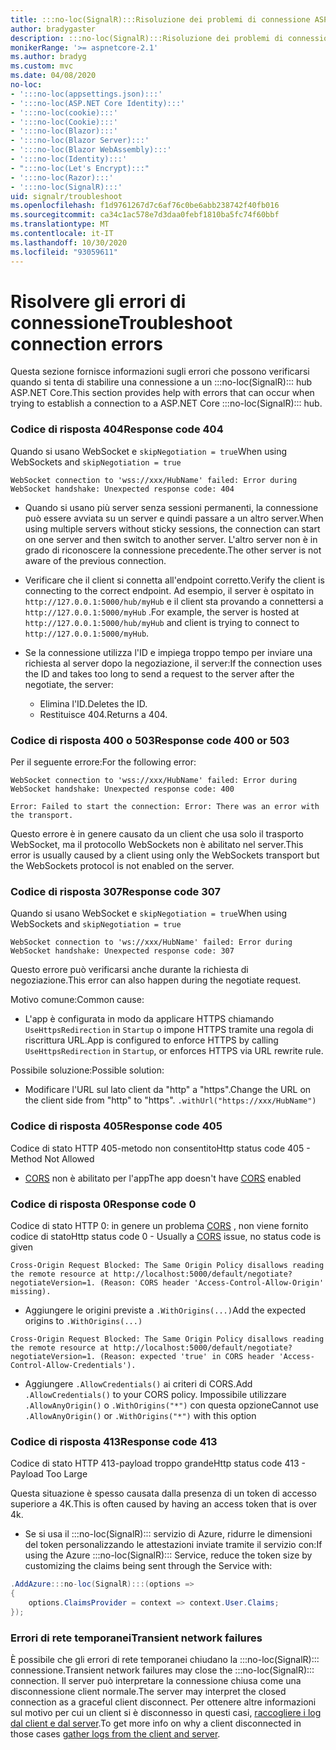 ```yaml
---
title: :::no-loc(SignalR):::Risoluzione dei problemi di connessione ASP.NET Core
author: bradygaster
description: :::no-loc(SignalR):::Risoluzione dei problemi di connessione ASP.NET Core.
monikerRange: '>= aspnetcore-2.1'
ms.author: bradyg
ms.custom: mvc
ms.date: 04/08/2020
no-loc:
- ':::no-loc(appsettings.json):::'
- ':::no-loc(ASP.NET Core Identity):::'
- ':::no-loc(cookie):::'
- ':::no-loc(Cookie):::'
- ':::no-loc(Blazor):::'
- ':::no-loc(Blazor Server):::'
- ':::no-loc(Blazor WebAssembly):::'
- ':::no-loc(Identity):::'
- ":::no-loc(Let's Encrypt):::"
- ':::no-loc(Razor):::'
- ':::no-loc(SignalR):::'
uid: signalr/troubleshoot
ms.openlocfilehash: f1d9761267d7c6af76c0be6abb238742f40fb016
ms.sourcegitcommit: ca34c1ac578e7d3daa0febf1810ba5fc74f60bbf
ms.translationtype: MT
ms.contentlocale: it-IT
ms.lasthandoff: 10/30/2020
ms.locfileid: "93059611"
---
```

# <a name="troubleshoot-connection-errors"></a><span data-ttu-id="cc24b-103">Risolvere gli errori di connessione</span><span class="sxs-lookup"><span data-stu-id="cc24b-103">Troubleshoot connection errors</span></span>

<span data-ttu-id="cc24b-104">Questa sezione fornisce informazioni sugli errori che possono verificarsi quando si tenta di stabilire una connessione a un :::no-loc(SignalR)::: hub ASP.NET Core.</span><span class="sxs-lookup"><span data-stu-id="cc24b-104">This section provides help with errors that can occur when trying to establish a connection to a ASP.NET Core :::no-loc(SignalR)::: hub.</span></span>

### <a name="response-code-404"></a><span data-ttu-id="cc24b-105">Codice di risposta 404</span><span class="sxs-lookup"><span data-stu-id="cc24b-105">Response code 404</span></span>

<span data-ttu-id="cc24b-106">Quando si usano WebSocket e `skipNegotiation = true`</span><span class="sxs-lookup"><span data-stu-id="cc24b-106">When using WebSockets and `skipNegotiation = true`</span></span>
```log
WebSocket connection to 'wss://xxx/HubName' failed: Error during WebSocket handshake: Unexpected response code: 404
```

* <span data-ttu-id="cc24b-107">Quando si usano più server senza sessioni permanenti, la connessione può essere avviata su un server e quindi passare a un altro server.</span><span class="sxs-lookup"><span data-stu-id="cc24b-107">When using multiple servers without sticky sessions, the connection can start on one server and then switch to another server.</span></span> <span data-ttu-id="cc24b-108">L'altro server non è in grado di riconoscere la connessione precedente.</span><span class="sxs-lookup"><span data-stu-id="cc24b-108">The other server is not aware of the previous connection.</span></span>
* <span data-ttu-id="cc24b-109">Verificare che il client si connetta all'endpoint corretto.</span><span class="sxs-lookup"><span data-stu-id="cc24b-109">Verify the client is connecting to the correct endpoint.</span></span> <span data-ttu-id="cc24b-110">Ad esempio, il server è ospitato in `http://127.0.0.1:5000/hub/myHub` e il client sta provando a connettersi a `http://127.0.0.1:5000/myHub` .</span><span class="sxs-lookup"><span data-stu-id="cc24b-110">For example, the server is hosted at `http://127.0.0.1:5000/hub/myHub` and client is trying to connect to `http://127.0.0.1:5000/myHub`.</span></span>
* <span data-ttu-id="cc24b-111">Se la connessione utilizza l'ID e impiega troppo tempo per inviare una richiesta al server dopo la negoziazione, il server:</span><span class="sxs-lookup"><span data-stu-id="cc24b-111">If the connection uses the ID and takes too long to send a request to the server after the negotiate, the server:</span></span>

  * <span data-ttu-id="cc24b-112">Elimina l'ID.</span><span class="sxs-lookup"><span data-stu-id="cc24b-112">Deletes the ID.</span></span>
  * <span data-ttu-id="cc24b-113">Restituisce 404.</span><span class="sxs-lookup"><span data-stu-id="cc24b-113">Returns a 404.</span></span>

### <a name="response-code-400-or-503"></a><span data-ttu-id="cc24b-114">Codice di risposta 400 o 503</span><span class="sxs-lookup"><span data-stu-id="cc24b-114">Response code 400 or 503</span></span>

<span data-ttu-id="cc24b-115">Per il seguente errore:</span><span class="sxs-lookup"><span data-stu-id="cc24b-115">For the following error:</span></span>

```log
WebSocket connection to 'wss://xxx/HubName' failed: Error during WebSocket handshake: Unexpected response code: 400

Error: Failed to start the connection: Error: There was an error with the transport.
```

<span data-ttu-id="cc24b-116">Questo errore è in genere causato da un client che usa solo il trasporto WebSocket, ma il protocollo WebSockets non è abilitato nel server.</span><span class="sxs-lookup"><span data-stu-id="cc24b-116">This error is usually caused by a client using only the WebSockets transport but the WebSockets protocol is not enabled on the server.</span></span>

### <a name="response-code-307"></a><span data-ttu-id="cc24b-117">Codice di risposta 307</span><span class="sxs-lookup"><span data-stu-id="cc24b-117">Response code 307</span></span>

<span data-ttu-id="cc24b-118">Quando si usano WebSocket e `skipNegotiation = true`</span><span class="sxs-lookup"><span data-stu-id="cc24b-118">When using WebSockets and `skipNegotiation = true`</span></span>
```log
WebSocket connection to 'ws://xxx/HubName' failed: Error during WebSocket handshake: Unexpected response code: 307
```

<span data-ttu-id="cc24b-119">Questo errore può verificarsi anche durante la richiesta di negoziazione.</span><span class="sxs-lookup"><span data-stu-id="cc24b-119">This error can also happen during the negotiate request.</span></span>

<span data-ttu-id="cc24b-120">Motivo comune:</span><span class="sxs-lookup"><span data-stu-id="cc24b-120">Common cause:</span></span>
* <span data-ttu-id="cc24b-121">L'app è configurata in modo da applicare HTTPS chiamando `UseHttpsRedirection` in `Startup` o impone HTTPS tramite una regola di riscrittura URL.</span><span class="sxs-lookup"><span data-stu-id="cc24b-121">App is configured to enforce HTTPS by calling `UseHttpsRedirection` in `Startup`, or enforces HTTPS via URL rewrite rule.</span></span>

<span data-ttu-id="cc24b-122">Possibile soluzione:</span><span class="sxs-lookup"><span data-stu-id="cc24b-122">Possible solution:</span></span>
* <span data-ttu-id="cc24b-123">Modificare l'URL sul lato client da "http" a "https".</span><span class="sxs-lookup"><span data-stu-id="cc24b-123">Change the URL on the client side from "http" to "https".</span></span> `.withUrl("https://xxx/HubName")`

### <a name="response-code-405"></a><span data-ttu-id="cc24b-124">Codice di risposta 405</span><span class="sxs-lookup"><span data-stu-id="cc24b-124">Response code 405</span></span>

<span data-ttu-id="cc24b-125">Codice di stato HTTP 405-metodo non consentito</span><span class="sxs-lookup"><span data-stu-id="cc24b-125">Http status code 405 - Method Not Allowed</span></span>

* <span data-ttu-id="cc24b-126">[CORS](xref:signalr/security#cross-origin-resource-sharing) non è abilitato per l'app</span><span class="sxs-lookup"><span data-stu-id="cc24b-126">The app doesn't have [CORS](xref:signalr/security#cross-origin-resource-sharing) enabled</span></span>

### <a name="response-code-0"></a><span data-ttu-id="cc24b-127">Codice di risposta 0</span><span class="sxs-lookup"><span data-stu-id="cc24b-127">Response code 0</span></span>

<span data-ttu-id="cc24b-128">Codice di stato HTTP 0: in genere un problema [CORS](xref:signalr/security#cross-origin-resource-sharing) , non viene fornito codice di stato</span><span class="sxs-lookup"><span data-stu-id="cc24b-128">Http status code 0 - Usually a [CORS](xref:signalr/security#cross-origin-resource-sharing) issue, no status code is given</span></span>

```log
Cross-Origin Request Blocked: The Same Origin Policy disallows reading the remote resource at http://localhost:5000/default/negotiate?negotiateVersion=1. (Reason: CORS header 'Access-Control-Allow-Origin' missing).
```

* <span data-ttu-id="cc24b-129">Aggiungere le origini previste a `.WithOrigins(...)`</span><span class="sxs-lookup"><span data-stu-id="cc24b-129">Add the expected origins to `.WithOrigins(...)`</span></span>

```log
Cross-Origin Request Blocked: The Same Origin Policy disallows reading the remote resource at http://localhost:5000/default/negotiate?negotiateVersion=1. (Reason: expected 'true' in CORS header 'Access-Control-Allow-Credentials').
```

* <span data-ttu-id="cc24b-130">Aggiungere `.AllowCredentials()` ai criteri di CORS.</span><span class="sxs-lookup"><span data-stu-id="cc24b-130">Add `.AllowCredentials()` to your CORS policy.</span></span> <span data-ttu-id="cc24b-131">Impossibile utilizzare `.AllowAnyOrigin()` o `.WithOrigins("*")` con questa opzione</span><span class="sxs-lookup"><span data-stu-id="cc24b-131">Cannot use `.AllowAnyOrigin()` or `.WithOrigins("*")` with this option</span></span>

### <a name="response-code-413"></a><span data-ttu-id="cc24b-132">Codice di risposta 413</span><span class="sxs-lookup"><span data-stu-id="cc24b-132">Response code 413</span></span>

<span data-ttu-id="cc24b-133">Codice di stato HTTP 413-payload troppo grande</span><span class="sxs-lookup"><span data-stu-id="cc24b-133">Http status code 413 - Payload Too Large</span></span>

<span data-ttu-id="cc24b-134">Questa situazione è spesso causata dalla presenza di un token di accesso superiore a 4K.</span><span class="sxs-lookup"><span data-stu-id="cc24b-134">This is often caused by having an access token that is over 4k.</span></span>

* <span data-ttu-id="cc24b-135">Se si usa il :::no-loc(SignalR)::: servizio di Azure, ridurre le dimensioni del token personalizzando le attestazioni inviate tramite il servizio con:</span><span class="sxs-lookup"><span data-stu-id="cc24b-135">If using the Azure :::no-loc(SignalR)::: Service, reduce the token size by customizing the claims being sent through the Service with:</span></span>
```csharp
.AddAzure:::no-loc(SignalR):::(options =>
{
    options.ClaimsProvider = context => context.User.Claims;
});
```

### <a name="transient-network-failures"></a><span data-ttu-id="cc24b-136">Errori di rete temporanei</span><span class="sxs-lookup"><span data-stu-id="cc24b-136">Transient network failures</span></span>

<span data-ttu-id="cc24b-137">È possibile che gli errori di rete temporanei chiudano la :::no-loc(SignalR)::: connessione.</span><span class="sxs-lookup"><span data-stu-id="cc24b-137">Transient network failures may close the :::no-loc(SignalR)::: connection.</span></span> <span data-ttu-id="cc24b-138">Il server può interpretare la connessione chiusa come una disconnessione client normale.</span><span class="sxs-lookup"><span data-stu-id="cc24b-138">The server may interpret the closed connection as a graceful client disconnect.</span></span> <span data-ttu-id="cc24b-139">Per ottenere altre informazioni sul motivo per cui un client si è disconnesso in questi casi, [raccogliere i log dal client e dal server](xref:signalr/diagnostics).</span><span class="sxs-lookup"><span data-stu-id="cc24b-139">To get more info on why a client disconnected in those cases [gather logs from the client and server](xref:signalr/diagnostics).</span></span>